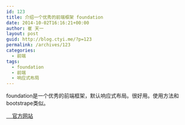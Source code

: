 ```yaml
---
id: 123
title: 介绍一个优秀的前端框架 foundation
date: 2014-10-02T16:16:21+00:00
author: 崔 天一
layout: post
guid: http://blog.ctyi.me/?p=123
permalink: /archives/123
categories:
  - 前端
tags:
  - foundation
  - 前端
  - 响应式布局
---
```

foundation是一个优秀的前端框架，默认响应式布局。很好用。使用方法和bootstrape类似。

<a href="http://foundation.zurb.com/" target="_blank">    官方网站</a>